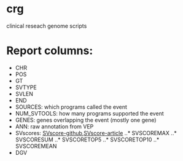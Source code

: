 # crg
clinical reseach genome scripts

# Report columns:
- CHR
- POS
- GT
- SVTYPE
- SVLEN
- END
- SOURCES: which programs called the event
- NUM_SVTOOLS: how many programs supported the event
- GENES: genes overlapping the event (mostly one gene)
- ANN: raw annotation from VEP
- SVscores: [SVscore-github](https://github.com/lganel/SVScore),[SVscore-article](https://academic.oup.com/bioinformatics/article/33/7/1083/2748212)
..* SVSCOREMAX
..* SVSCORESUM
..* SVSCORETOP5
..* SVSCORETOP10
..* SVSCOREMEAN
- DGV
